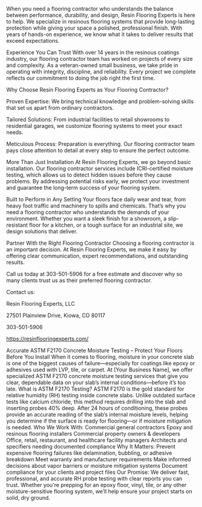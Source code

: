 When you need a flooring contractor who understands the balance between performance, durability, and design, Resin Flooring Experts is here to help. We specialize in resinous flooring systems that provide long-lasting protection while giving your space a polished, professional finish. With years of hands-on experience, we know what it takes to deliver results that exceed expectations.

Experience You Can Trust
With over 14 years in the resinous coatings industry, our flooring contractor team has worked on projects of every size and complexity. As a veteran-owned small business, we take pride in operating with integrity, discipline, and reliability. Every project we complete reflects our commitment to doing the job right the first time.

Why Choose Resin Flooring Experts as Your Flooring Contractor?

Proven Expertise: We bring technical knowledge and problem-solving skills that set us apart from ordinary contractors.

Tailored Solutions: From industrial facilities to retail showrooms to residential garages, we customize flooring systems to meet your exact needs.

Meticulous Process: Preparation is everything. Our flooring contractor team pays close attention to detail at every step to ensure the perfect outcome.

More Than Just Installation
At Resin Flooring Experts, we go beyond basic installation. Our flooring contractor services include ICRI-certified moisture testing, which allows us to detect hidden issues before they cause problems. By addressing potential risks early, we protect your investment and guarantee the long-term success of your flooring system.

Built to Perform in Any Setting
Your floors face daily wear and tear, from heavy foot traffic and machinery to spills and chemicals. That’s why you need a flooring contractor who understands the demands of your environment. Whether you want a sleek finish for a showroom, a slip-resistant floor for a kitchen, or a tough surface for an industrial site, we design solutions that deliver.

Partner With the Right Flooring Contractor
Choosing a flooring contractor is an important decision. At Resin Flooring Experts, we make it easy by offering clear communication, expert recommendations, and outstanding results.

Call us today at 303-501-5906 for a free estimate and discover why so many clients trust us as their preferred flooring contractor.

Contact us:

Resin Flooring Experts, LLC

27501 Plainview Drive, Kiowa, CO 80117

303-501-5906

https://resinflooringexperts.com/


Accurate ASTM F2170 Concrete Moisture Testing – Protect Your Floors Before You Install
When it comes to flooring, moisture in your concrete slab is one of the biggest causes of failure—especially for coatings like epoxy or adhesives used with LVP, tile, or carpet. At [Your Business Name], we offer specialized ASTM F2170 concrete moisture testing services that give you clear, dependable data on your slab’s internal conditions—before it’s too late.
What is ASTM F2170 Testing?
ASTM F2170 is the gold standard for relative humidity (RH) testing inside concrete slabs. Unlike outdated surface tests like calcium chloride, this method requires drilling into the slab and inserting probes 40% deep. After 24 hours of conditioning, these probes provide an accurate reading of the slab’s internal moisture levels, helping you determine if the surface is ready for flooring—or if moisture mitigation is needed.
Who We Work With:
Commercial general contractors
Epoxy and resinous flooring installers
Commercial property owners & developers
Office, retail, restaurant, and healthcare facility managers
Architects and specifiers needing documented compliance
Why It Matters:
Prevent expensive flooring failures like delamination, bubbling, or adhesive breakdown
Meet warranty and manufacturer requirements
Make informed decisions about vapor barriers or moisture mitigation systems
Document compliance for your clients and project files
Our Promise:
We deliver fast, professional, and accurate RH probe testing with clear reports you can trust. Whether you're prepping for an epoxy floor, vinyl, tile, or any other moisture-sensitive flooring system, we’ll help ensure your project starts on solid, dry ground.


